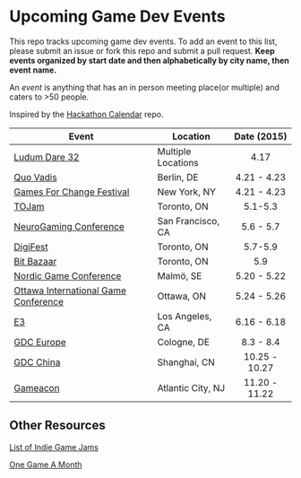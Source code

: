 Upcoming Game Dev Events
=====================

This repo tracks upcoming game dev events. To add an event to this list, please submit an issue or fork this repo and submit a pull request. **Keep events organized by start date and then alphabetically by city name, then event name.**  
  
An *event* is anything that has an in person meeting place(or multiple) and caters to >50 people.    
  
Inspired by the [Hackathon Calendar](https://github.com/japacible/Hackathon-Calendar) repo.

| Event                                               | Location        | Date (2015)            |
| -------------------------------------------------------------- |-------------  | :---------------------:|
| [Ludum Dare 32](http://ludumdare.com/) | Multiple Locations | 4.17 |
| [Quo Vadis](http://www.qvconf.com/)| Berlin, DE | 4.21 - 4.23 |
| [Games For Change Festival](http://www.gamesforchange.org/festival/) | New York, NY | 4.21 - 4.23 |
| [TOJam](http://www.tojam.ca/) | Toronto, ON | 5.1-5.3 |
| [NeuroGaming Conference](http://www.neurogamingconf.com/)| San Francisco, CA | 5.6 - 5.7 |
| [DigiFest](http://torontodigifest.ca/2015/) | Toronto, ON | 5.7-5.9 | 
| [Bit Bazaar](https://bentomiso.com/bit-bazaar-spring-fair-2014) | Toronto, ON | 5.9 |
| [Nordic Game Conference](http://conf.nordicgame.com/)| Malmö, SE | 5.20 - 5.22 |
| [Ottawa International Game Conference](oigconf.com) | Ottawa, ON | 5.24 - 5.26 |
| [E3](https://www.e3expo.com/) | Los Angeles, CA | 6.16 - 6.18 |
| [GDC Europe](http://www.gdceurope.com/)| Cologne, DE | 8.3 - 8.4 |
| [GDC China](http://www.gdcchina.com/) | Shanghai, CN | 10.25 - 10.27|
| [Gameacon](http://gameacon.com/) | Atlantic City, NJ | 11.20 - 11.22|



Other Resources  
---------------------  
[List of Indie Game Jams](http://www.indiegamejams.com/)

[One Game A Month](http://www.onegameamonth.com/)